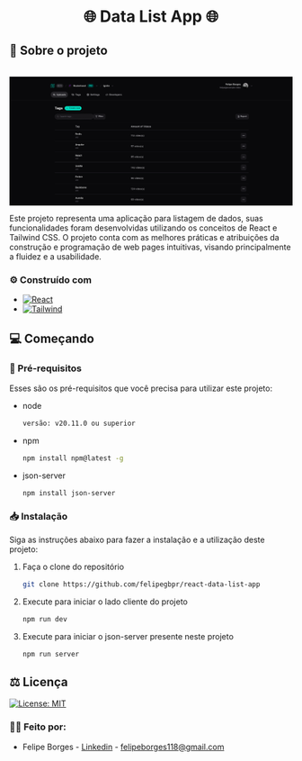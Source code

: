 <h1 align="center">🌐 Data List App 🌐</h1>

<!-- ABOUT THE PROJECT -->
## 📃 Sobre o projeto 
<br/>

<img src="https://github.com/felipegbpr/react-data-list-app/blob/main/project-images/project-print-web-01.png" align="center"/>

Este projeto representa uma aplicação para listagem de dados, suas funcionalidades foram desenvolvidas utilizando os conceitos de React e Tailwind CSS. O projeto conta com as melhores práticas e atribuições da construção e programação de web pages intuitivas, visando principalmente a fluidez e a usabilidade.

### ⚙️ Construído com

* [![React][React.js]][React-url]
* [![Tailwind][Tailwind-css]][Tailwind-url]

<!-- GETTING STARTED -->
## 💻 Começando

### 📝 Pré-requisitos

Esses são os pré-requisitos que você precisa para utilizar este projeto:
* node
  ```sh
  versão: v20.11.0 ou superior
  ```
* npm
  ```sh
  npm install npm@latest -g
  ```
* json-server
  ```sh
  npm install json-server
  ```  

### 📥 Instalação

Siga as instruções abaixo para fazer a instalação e a utilização deste projeto:

1. Faça o clone do repositório
   ```sh
   git clone https://github.com/felipegbpr/react-data-list-app
   ```
2. Execute para iniciar o lado cliente do projeto
   ```sh
   npm run dev
   ```
3. Execute para iniciar o json-server presente neste projeto
   ```sh
   npm run server
   ```   

<!-- LICENSE -->
## ⚖️ Licença
[![License: MIT](https://img.shields.io/badge/License-MIT-yellow.svg)](https://opensource.org/licenses/MIT)

<!-- CONTACT -->
### 🥷🏻 Feito por:

* Felipe Borges - [Linkedin](https://www.linkedin.com/in/felipe-gsb/) - felipeborges118@gmail.com

<!-- MARKDOWN LINKS & IMAGES -->
<!-- https://www.markdownguide.org/basic-syntax/#reference-style-links -->
[Tailwind-css]: https://img.shields.io/badge/Tailwind-20232A?style=for-the-badge&logo=Tailwind%20CSS
[Tailwind-url]: https://tailwindcss.com/
[React.js]: https://img.shields.io/badge/React-20232A?style=for-the-badge&logo=react&logoColor=61DAFB
[React-url]: https://reactjs.org/

